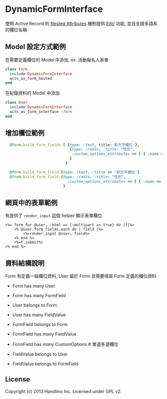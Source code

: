 # DynamicFormInterface

  使用 Active Record 的 [Nested Attributes](http://api.rubyonrails.org/classes/ActiveRecord/NestedAttributes/ClassMethods.html) 機制提供 [EAV](http://en.wikipedia.org/wiki/Entity%E2%80%93attribute%E2%80%93value_model) 功能, 並且支援多語系的欄位名稱

## Model 設定方式範例

在需要定義欄位的 Model 中添加, ex. 活動報名人表單

```ruby
class Form
  include DynamicFormInterface
  acts_as_form_hosted
end
```

在紀錄資料的 Model 中添加

```ruby
class User
  include DynamicFormInterface
  acts_as_form_interface :form
end
```

## 增加欄位範例

```ruby
  @form.build_form_fields [ {type: :text, title:'新文字欄位'}, 
                             {type: :radio, :title: "性別", 
                              :custom_options_attributes => [ { :name => "male" }, { :name => "female" } ] 
                             }
                           ]

  @form.build_form_field {type: :text, :title => '新文字欄位'}
  @from.build_form_field {type: :radio, :title: "性別", 
                            :custom_options_attributes => [ { :name => "male" }, { :name => "female" } ] 
                          }
```

## 網頁中的表單範例

有提供了 `render_input` 這個 helper 顯示表單欄位

```
<%= form_for @user, :html => {:multipart => true} do |f|%>
    <% @user.form_fields.each do | field |%>
        <%=render_input @user, field%>
    <% end %>
    <%=f.submit%>
<% end %>
```
## 資料結構說明

Form 有定義一組欄位資料, User 屬於 Form 且需要填寫 Form 定義的欄位資料

* Form has many User
* Form has many FormField


* User belongs to Form
* User has many FieldValue


* FormField belongs to Form
* FormField has many FieldValue
* FormField has many CustomOptions # 單選多選欄位


* FieldValue belongs to User
* FieldValue belongs to FormField


## License

Copyright (c) 2013 Handlino Inc.
Licensed under GPL v2.

